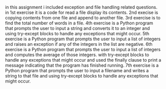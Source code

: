 
in this assignment i included exception and file handling related questions.
in 1st exercise it is a code for read a file display its contents.
2nd execise is copying contents from one file and append to another file.
3rd exercise is to find the total number of words in a file.
4th exercise is a Python program that prompts the user to input a string and converts it to an integer and using try-except blocks to handle any exceptions that might occur.
5th exercise is a Python program that prompts the user to input a list of integers and raises an exception if any of the integers in the list are negative.
6th exercise  is a Python program that prompts the user to input a list of integers and computes the average of those integers. with try-except blocks to handle any exceptions that might occur and used the finally clause to print a message indicating that the program has finished running.
 7th exercise  is a Python program that prompts the user to input a filename and writes a string to that file and using try-except blocks to handle any exceptions that might occur.
 
